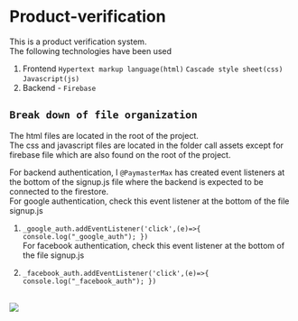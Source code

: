 # Product-verification
This is a product verification system.<br/>
The following technologies have been used<br/>
1. Frontend
    `Hypertext markup language(html)`
    `Cascade style sheet(css)`
    `Javascript(js)`
2. Backend - `Firebase`

## `Break down of file organization`
The html files are located in the root of the project.<br/>
The css and javascript files are located in the folder call assets except for firebase file which are also found on the root of the project.<br/>

 For backend authentication, I `@PaymasterMax` has created event listeners at the bottom of the signup.js file where the backend is expected to be connected to the firestore. <br/>
For google authentication, check this event listener at the bottom of the file signup.js <br/>
1. `_google_auth.addEventListener('click',(e)=>{
		console.log("_google_auth");
        })` <br/>
For facebook authentication, check this event listener at the bottom of the file signup.js <br/>

2. `_facebook_auth.addEventListener('click',(e)=>{
		console.log("_facebook_auth");
	})` <br/><br/>
<!-- ![](https://media.giphy.com/media/oaBBXmpZa4n6g/giphy.gif) -->

![](https://media.giphy.com/media/FlWgXEtj5aM5G/giphy.gif)
<!-- ![](https://media.giphy.com/media/hZj44bR9FVI3K/giphy.gif) -->
<!-- ![](https://media.giphy.com/media/11sBLVxNs7v6WA/giphy.gif) -->

<!-- ![](https://media.giphy.com/media/rjkJD1v80CjYs/giphy.gif) -->
